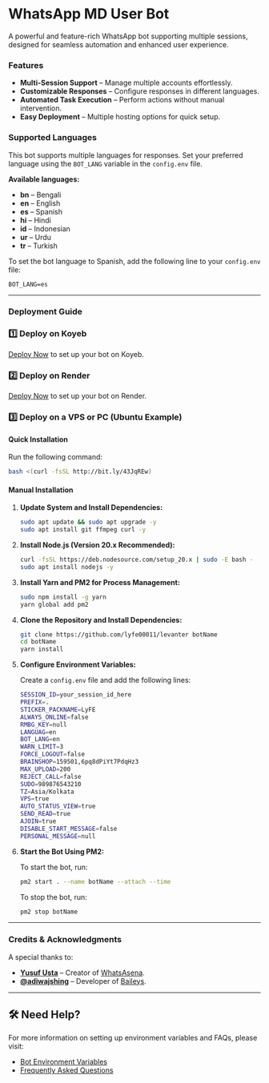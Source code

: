 # WhatsApp MD User Bot

A powerful and feature-rich WhatsApp bot supporting multiple sessions, designed for seamless automation and enhanced user experience.

### Features

- **Multi-Session Support** – Manage multiple accounts effortlessly.
- **Customizable Responses** – Configure responses in different languages.
- **Automated Task Execution** – Perform actions without manual intervention.
- **Easy Deployment** – Multiple hosting options for quick setup.

### Supported Languages

This bot supports multiple languages for responses. Set your preferred language using the `BOT_LANG` variable in the `config.env` file.

**Available languages:**

- **bn** – Bengali  
- **en** – English  
- **es** – Spanish  
- **hi** – Hindi  
- **id** – Indonesian  
- **ur** – Urdu  
- **tr** – Turkish  

To set the bot language to Spanish, add the following line to your `config.env` file:

```env
BOT_LANG=es
```
---

### Deployment Guide

### 1️⃣ Deploy on Koyeb

[Deploy Now](https://qr-hazel-alpha.vercel.app/) to set up your bot on Koyeb.

### 2️⃣ Deploy on Render

[Deploy Now](https://qr-hazel-alpha.vercel.app/) to set up your bot on Render.

### 3️⃣ Deploy on a VPS or PC (Ubuntu Example)

#### **Quick Installation**

Run the following command:

```sh
bash <(curl -fsSL http://bit.ly/43JqREw)
```

#### **Manual Installation**

1. **Update System and Install Dependencies:**

   ```sh
   sudo apt update && sudo apt upgrade -y
   sudo apt install git ffmpeg curl -y
   ```

2. **Install Node.js (Version 20.x Recommended):**

   ```sh
   curl -fsSL https://deb.nodesource.com/setup_20.x | sudo -E bash -
   sudo apt install nodejs -y
   ```

3. **Install Yarn and PM2 for Process Management:**

   ```sh
   sudo npm install -g yarn
   yarn global add pm2
   ```

4. **Clone the Repository and Install Dependencies:**

   ```sh
   git clone https://github.com/lyfe00011/levanter botName
   cd botName
   yarn install
   ```

5. **Configure Environment Variables:**

   Create a `config.env` file and add the following lines:

   ```sh
   SESSION_ID=your_session_id_here
   PREFIX=.
   STICKER_PACKNAME=LyFE
   ALWAYS_ONLINE=false
   RMBG_KEY=null
   LANGUAG=en
   BOT_LANG=en
   WARN_LIMIT=3
   FORCE_LOGOUT=false
   BRAINSHOP=159501,6pq8dPiYt7PdqHz3
   MAX_UPLOAD=200
   REJECT_CALL=false
   SUDO=989876543210
   TZ=Asia/Kolkata
   VPS=true
   AUTO_STATUS_VIEW=true
   SEND_READ=true
   AJOIN=true
   DISABLE_START_MESSAGE=false
   PERSONAL_MESSAGE=null
   ```

6. **Start the Bot Using PM2:**

   To start the bot, run:

   ```sh
   pm2 start . --name botName --attach --time
   ```

   To stop the bot, run:

   ```sh
   pm2 stop botName
   ```
---

### Credits & Acknowledgments

A special thanks to:

- **[Yusuf Usta](https://github.com/Quiec)** – Creator of [WhatsAsena](https://github.com/yusufusta/WhatsAsena).  
- **[@adiwajshing](https://github.com/adiwajshing)** – Developer of [Baileys](https://github.com/adiwajshing/Baileys).

---

## 🛠 Need Help?

For more information on setting up environment variables and FAQs, please visit:

- [Bot Environment Variables](https://levanter-plugins.vercel.app/env)  
- [Frequently Asked Questions](https://levanter-plugins.vercel.app/faq)
